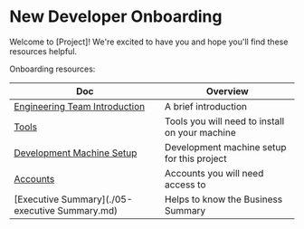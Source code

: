 # New Developer Onboarding

Welcome to [Project]! We're excited to have you and hope you'll find these resources helpful.

Onboarding resources:

| Doc | Overview |
|--|--|
| [Engineering Team Introduction](./01-engineering-team-intro.md) | A brief introduction |
| [Tools](./02-tools.md) | Tools you will need to install on your machine |
| [Development Machine Setup](./03-development-machine-setup.md) | Development machine setup for this project |
| [Accounts](./04-accounts.md) | Accounts you will need access to |
| [Executive Summary](./05-executive Summary.md) | Helps to know the Business Summary |
